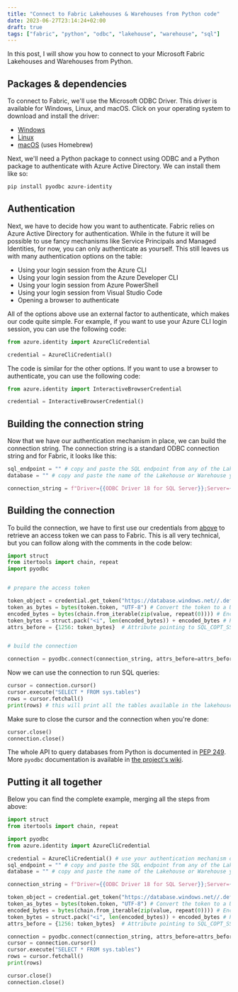 ```yaml
---
title: "Connect to Fabric Lakehouses & Warehouses from Python code"
date: 2023-06-27T23:14:24+02:00
draft: true
tags: ["fabric", "python", "odbc", "lakehouse", "warehouse", "sql"]
---
```


In this post, I will show you how to connect to your Microsoft Fabric Lakehouses and Warehouses from Python.

<!--more-->

## Packages & dependencies

To connect to Fabric, we'll use the Microsoft ODBC Driver. This driver is available for Windows, Linux, and macOS. Click on your operating system to download and install the driver:

* [Windows](https://learn.microsoft.com/en-us/sql/connect/odbc/download-odbc-driver-for-sql-server?view=sql-server-ver15#download-for-windows)
* [Linux](https://learn.microsoft.com/en-us/sql/connect/odbc/linux-mac/installing-the-microsoft-odbc-driver-for-sql-server?view=sql-server-ver15&tabs=alpine18-install%2Calpine17-install%2Cdebian8-install%2Credhat7-13-install%2Crhel7-offline#18)
* [macOS](https://learn.microsoft.com/en-us/sql/connect/odbc/linux-mac/install-microsoft-odbc-driver-sql-server-macos?view=sql-server-ver15#microsoft-odbc-18) (uses Homebrew)

Next, we'll need a Python package to connect using ODBC and a Python package to authenticate with Azure Active Directory. We can install them like so:

```bash
pip install pyodbc azure-identity
```

## Authentication

Next, we have to decide how you want to authenticate. Fabric relies on Azure Active Directory for authentication. While in the future it will be possible to use fancy mechanisms like Service Principals and Managed Identities, for now, you can only authenticate as yourself. This still leaves us with many authentication options on the table:

* Using your login session from the Azure CLI
* Using your login session from the Azure Developer CLI
* Using your login session from Azure PowerShell
* Using your login session from Visual Studio Code
* Opening a browser to authenticate

All of the options above use an external factor to authenticate, which makes our code quite simple. For example, if you want to use your Azure CLI login session, you can use the following code:

```python
from azure.identity import AzureCliCredential

credential = AzureCliCredential()
```

The code is similar for the other options. If you want to use a browser to authenticate, you can use the following code:

```python
from azure.identity import InteractiveBrowserCredential

credential = InteractiveBrowserCredential()
```

## Building the connection string

Now that we have our authentication mechanism in place, we can build the connection string. The connection string is a standard ODBC connection string and for Fabric, it looks like this:

```python
sql_endpoint = "" # copy and paste the SQL endpoint from any of the Lakehouses or Warehouses in your Fabric Workspace
database = "" # copy and paste the name of the Lakehouse or Warehouse you want to connect to

connection_string = f"Driver={{ODBC Driver 18 for SQL Server}};Server={sql_endpoint},1433;Database=f{database};Encrypt=Yes;TrustServerCertificate=No"
```

## Building the connection

To build the connection, we have to first use our credentials from [above](#authentication) to retrieve an access token we can pass to Fabric. This is all very technical, but you can follow along with the comments in the code below:

```python
import struct
from itertools import chain, repeat
import pyodbc


# prepare the access token

token_object = credential.get_token("https://database.windows.net//.default") # Retrieve an access token valid to connect to SQL databases
token_as_bytes = bytes(token.token, "UTF-8") # Convert the token to a UTF-8 byte string
encoded_bytes = bytes(chain.from_iterable(zip(value, repeat(0)))) # Encode the bytes to a Windows byte string
token_bytes = struct.pack("<i", len(encoded_bytes)) + encoded_bytes # Package the token into a bytes object
attrs_before = {1256: token_bytes}  # Attribute pointing to SQL_COPT_SS_ACCESS_TOKEN to pass access token to the driver


# build the connection

connection = pyodbc.connect(connection_string, attrs_before=attrs_before)
```

Now we can use the connection to run SQL queries:

```python
cursor = connection.cursor()
cursor.execute("SELECT * FROM sys.tables")
rows = cursor.fetchall()
print(rows) # this will print all the tables available in the lakehouse or warehouse
```

Make sure to close the cursor and the connection when you're done:

```python
cursor.close()
connection.close()
```

The whole API to query databases from Python is documented in [PEP 249](https://peps.python.org/pep-0249/). More `pyodbc` documentation is available in [the project's wiki](https://github.com/mkleehammer/pyodbc/wiki).

## Putting it all together

Below you can find the complete example, merging all the steps from above:

```python
import struct
from itertools import chain, repeat

import pyodbc
from azure.identity import AzureCliCredential

credential = AzureCliCredential() # use your authentication mechanism of choice
sql_endpoint = "" # copy and paste the SQL endpoint from any of the Lakehouses or Warehouses in your Fabric Workspace
database = "" # copy and paste the name of the Lakehouse or Warehouse you want to connect to

connection_string = f"Driver={{ODBC Driver 18 for SQL Server}};Server={sql_endpoint},1433;Database=f{database};Encrypt=Yes;TrustServerCertificate=No"

token_object = credential.get_token("https://database.windows.net//.default") # Retrieve an access token valid to connect to SQL databases
token_as_bytes = bytes(token.token, "UTF-8") # Convert the token to a UTF-8 byte string
encoded_bytes = bytes(chain.from_iterable(zip(value, repeat(0)))) # Encode the bytes to a Windows byte string
token_bytes = struct.pack("<i", len(encoded_bytes)) + encoded_bytes # Package the token into a bytes object
attrs_before = {1256: token_bytes}  # Attribute pointing to SQL_COPT_SS_ACCESS_TOKEN to pass access token to the driver

connection = pyodbc.connect(connection_string, attrs_before=attrs_before)
cursor = connection.cursor()
cursor.execute("SELECT * FROM sys.tables")
rows = cursor.fetchall()
print(rows)

cursor.close()
connection.close()
```
